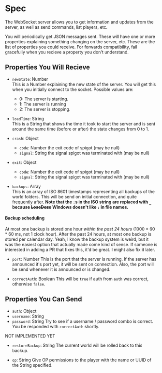 # Spec
The WebSocket server allows you to get information and updates from the server, as well as send commands, list players, etc.

You will periodically get JSON messages sent. These will have one or more properties explaining something changing on the server, etc. These are the list of properties you could receive. For forwards compatibility, fail gracefully when you recieve a property you don't understand.

## Properties You Will Recieve
- `newState`: Number  
    This is a Number explaining the new state of the server. You will get this when you initially connect to the socket. Possible values are:
    - 0: The server is starting.
    - 1: The server is running
    - 2: The server is stopping.


- `loadTime`: String  
    This is a String that shows the time it took to start the server and is sent around the same time (before or after) the state changes from 0 to 1.


- `crash`: Object
   - `code`: Number
    the exit code of spigot (may be null)
   - `signal`: String
    the signal spigot was terminated with (may be null)


- `exit`: Object
   - `code`: Number
    the exit code of spigot (may be null)
   - `signal`: String
    the signal spigot was terminated with (may be null)


 - `backups`: Array  
  This is an array of ISO 8601 timestamps representing all backups of the world folders. This will be send on initial connection, and quite frequently after. **Note that the
`:`s in the ISO string are replaced with `_` because **~~LoseDoze~~** Windows doesn't like `:` in file names.**
  #### Backup scheduling
  At most one backup is stored one hour *within the past 24 hours* (1000 * 60 * 60 ms, not 1 clock hour). After the past 24 hours, at most one backup is stored per calendar day. Yeah, I know the backup system is weird, but it was the easiest option that actually made come kind of sense. If someone is interested in adding a PR that fixes this, it'd be great. I might also fix it later.

 - `port`: Number
  This is the port that the server is running. If the server has announced it's port yet, it will be sent on connection. Also, the port will be send whenever it is announced or is changed.

 - `correctAuth`: Boolean
  This will be `true` if auth from `auth` was correct, otherwise `false`.

## Properties You Can Send

  - `auth`: Object
   - `username`: String
   - `password`: String
   Try to see if a username / password combo is correct. You be responded with `correctAuth` shortly.

NOT IMPLEMENTED YET

 - `restoreBackup`: String
  The current world will be rolled back to this backup.

 - `op`: String
  Give OP permissions to the player with the name or UUID of the String specified.
